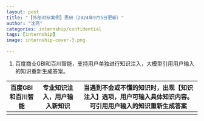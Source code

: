 ```yaml
---
layout: post
title: "【外部对标案例】思研（2024年9月5日更新）"
author: "沈亮"
categories: internship/confidential
tags: [internship]
image: internship-cover-3.png

---
```


1. 百度商业GBI和百川智能，支持用户单独进行知识注入，大模型引用用户输入的知识重新生成答案。

| 百度GBI和百川智能 | 专业知识注入，用户输入新知识 | 当遇到不会或不懂的知识时，出现【知识注入】选项，用户可输入具体知识内容。可引用用户输入的知识重新生成答案 |
| ----------------- | ---------------------------- | ------------------------------------------------------------ |
|                   |                              |                                                              |
